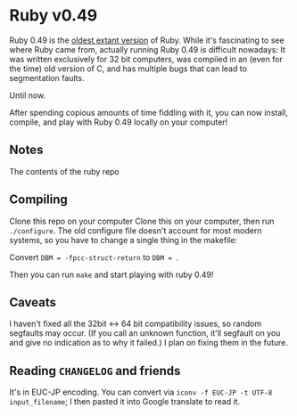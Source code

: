 # Ruby v0.49

Ruby 0.49 is the [oldest extant version](https://git.ruby-lang.org/ruby.git/refs/tags) of Ruby. While it's fascinating to see where Ruby came from, actually running Ruby 0.49 is difficult nowadays: It was written exclusively for 32 bit computers, was compiled in an (even for the time) old version of C, and has multiple bugs that can lead to segmentation faults.

Until now.

After spending copious amounts of time fiddling with it, you can now install, compile, and play with Ruby 0.49 locally on your computer!

## Notes
The contents of the ruby repo 

## Compiling
Clone this repo on your computer
Clone this on your computer, then run `./configure`. The old configure file doesn't account for most modern systems, so you have to change a single thing in the makefile:

Convert `DBM = -fpcc-struct-return` to `DBM = `. 

Then you can run `make` and start playing with ruby 0.49!

## Caveats
I haven't fixed all the 32bit <-> 64 bit compatibility issues, so random segfaults may occur. (If you call an unknown function, it'll segfault on you and give no indication as to why it failed.) I plan on fixing them in the future.

## Reading `CHANGELOG` and friends
It's in EUC-JP encoding. You can convert via `iconv -f EUC-JP -t UTF-8 input_filename`; I then pasted it into Google translate to read it.
